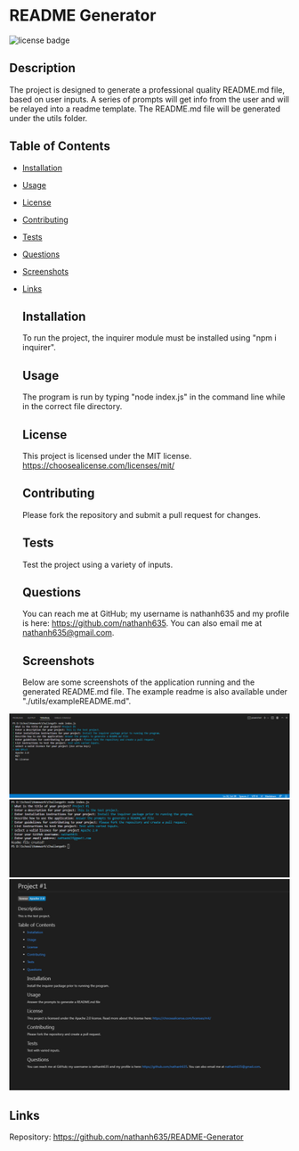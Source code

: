 # README Generator
  ![license badge](https://img.shields.io/badge/license-MIT-blue)

  ## Description

  The project is designed to generate a professional quality README.md file, based on user inputs. A series of prompts will get info from the user and will be relayed into a readme template. The README.md file will be generated under the utils folder.

## Table of Contents

- [Installation](#installation)
- [Usage](#usage)
- [License](#License)
- [Contributing](#contributing)
- [Tests](#tests)
- [Questions](#questions)
- [Screenshots](#screenshots)
- [Links](#links)

  ## Installation

  To run the project, the inquirer module must be installed using "npm i inquirer".

  ## Usage

  The program is run by typing "node index.js" in the command line while in the correct file directory.

  ## License

  This project is licensed under the MIT license.
  https://choosealicense.com/licenses/mit/
  

  ## Contributing

  Please fork the repository and submit a pull request for changes.

  ## Tests

  Test the project using a variety of inputs.

  ## Questions

  You can reach me at GitHub; my username is nathanh635 and my profile is here: https://github.com/nathanh635. You can also email me at nathanh635@gmail.com. 

  ## Screenshots

  Below are some screenshots of the application running and the generated README.md file. The example readme is also available under "./utils/exampleREADME.md".

![license prompt](./assets/images/prompts-licenses.PNG)
![completed prompts](./assets/images/completed-prompts.PNG)
![generated readme](./assets/images/readme-generated.PNG)
  
## Links

  Repository: https://github.com/nathanh635/README-Generator